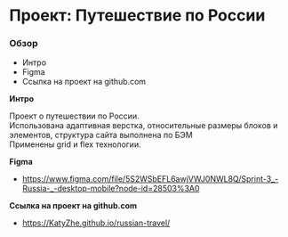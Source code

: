 # Проект: Путешествие по России

### Обзор
* Интро
* Figma
* Ссылка на проект на github.com

**Интро**

Проект о путешествии по России.  
Использована адаптивная верстка, относительные размеры блоков и элементов, структура сайта выполнена по БЭМ  
Применены grid и flex технологии.  

**Figma**

* https://www.figma.com/file/5S2WSbEFL6awjVWJ0NWL8Q/Sprint-3_-Russia-_-desktop-mobile?node-id=28503%3A0  

**Ссылка на проект на github.com**

* https://KatyZhe.github.io/russian-travel/